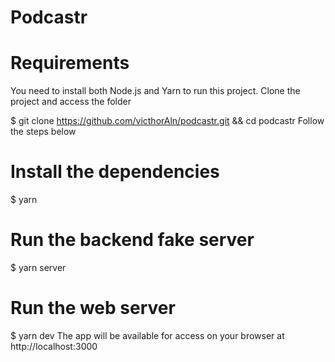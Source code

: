 # Podcastr
# Requirements
You need to install both Node.js and Yarn to run this project.
Clone the project and access the folder

$ git clone https://github.com/victhorAln/podcastr.git && cd podcastr
Follow the steps below

# Install the dependencies
$ yarn

# Run the backend fake server
$ yarn server

# Run the web server
$ yarn dev
The app will be available for access on your browser at http://localhost:3000
